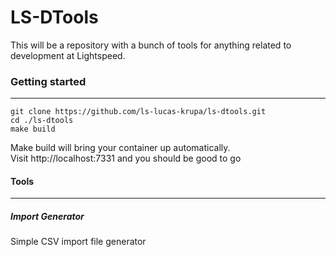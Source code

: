 # LS-DTools

This will be a repository with a bunch of tools for anything related to development at Lightspeed.

### Getting started
* * *
```
git clone https://github.com/ls-lucas-krupa/ls-dtools.git
cd ./ls-dtools
make build
```
Make build will bring your container up automatically.  
Visit http://localhost:7331 and you should be good to go

#### Tools
* * *
##### Import Generator
Simple CSV import file generator  
 

